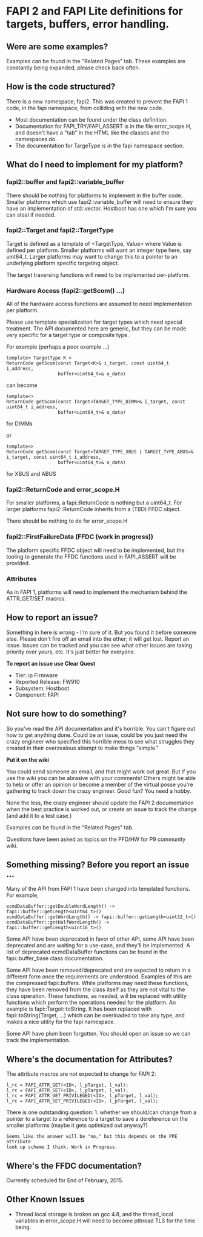 
# FAPI 2 and FAPI Lite definitions for targets, buffers, error handling.

## Were are some examples?

Examples can be found in the "Related Pages" tab. These examples are constantly
being expanded, please check back often.

## How is the code structured?

There is a new namespace; fapi2. This was created to prevent
the FAPI 1 code, in the fapi namespace, from colliding with the new code.

- Most documentation can be found under the class definition.
- Documentation for FAPI_TRY/FAPI_ASSERT is in the file error_scope.H,
  and doesn't have a "tab" in the HTML like the classes and the namespaces do.
- The documentation for TargeType is in the fapi namespace section.

## What do I need to implement for my platform?

### fapi2::buffer and fapi2::variable_buffer
There should be nothing for platforms to implement in the buffer code.
Smaller platforms which use fapi2::variable_buffer will need to
ensure they have an implementation of std::vector. Hostboot has one
which I'm sure you can steal if needed.

### fapi2::Target and fapi2::TargetType
Target is defined as a template of <TargetType, Value> where
Value is defined per platform. Smaller platforms will want an integer
type here, say uint64_t. Larger platforms may want to change this to
a pointer to an underlying platform specific targeting object.

The target traversing functions will need to be implemented per-platform.

### Hardware Access (fapi2::getScom() ...)

All of the hardware access functions are assumed to need implementation
per platform.

Please use template specialization for target types which need special
treatment. The API documented here are generic, but they can be made
very specific for a target type or composite type.

For example (perhaps a poor example ...)

    template< TargetType K >
    ReturnCode getScom(const Target<K>& i_target, const uint64_t i_address,
                       buffer<uint64_t>& o_data)
can become

    template<>
    ReturnCode getScom(const Target<TARGET_TYPE_DIMM>& i_target, const uint64_t i_address,
                       buffer<uint64_t>& o_data)
for DIMMs

or

    template<>
    ReturnCode getScom(const Target<TARGET_TYPE_XBUS | TARGET_TYPE_ABUS>& i_target, const uint64_t i_address,
                       buffer<uint64_t>& o_data)

for XBUS and ABUS

### fapi2::ReturnCode and error_scope.H

For smaller platforms, a fapi::ReturnCode is nothing but a uint64_t. For
larger platforms fapi2::ReturnCode inherits from a (TBD) FFDC object.

There should be nothing to do for error_scope.H

### fapi2::FirstFailureData (FFDC (work in progress))

The platform specific FFDC object will need to be implemented, but the
tooling to generate the FFDC functions used in FAPI_ASSERT will be provided.

### Attributes

As in FAPI 1, platforms will need to implement the mechanism behind the
ATTR_GET/SET macros.

## How to report an issue?

Something in here is wrong - I'm sure of it. But you found it before someone
else. Please don't fire off an email into the ether; it will get lost.
Report an issue. Issues can be tracked and you can see what other issues are
taking priority over yours, etc. It's just better for everyone.

__To report an issue use Clear Quest__
  - Tier: ip Firmware
  - Reported Release: FW910
  - Subsystem: Hostboot
  - Component: FAPI

## Not sure how to do something?

So you've read the API documentation and it's horrible. You can't figure
out how to get anything done. Could be an issue, could be you just need the
crazy engineer who specified this horrible mess to see what struggles they
created in their overzealous attempt to make things "simple."

__Put it on the wiki__

You could send someone an email, and that might work out great. But if you
use the wiki you can be abrasive with your comments! Others might be able
to help or offer an opinion or become a member of the virtual posse you're
gathering to track down the crazy engineer. Good fun? You need a hobby.

None the less, the crazy engineer should update the FAPI 2 documentation when
the best practice is worked out, or create an issue to track the change
(and add it to a test case.)

Examples can be found in the "Related Pages" tab.

Questions have been asked as topics on the PFD/HW for P9 community wiki.

## Something missing? Before you report an issue ...

Many of the API from FAPI 1 have been changed into templated functions. For
example,

    ecmdDataBuffer::getDoubleWordLength() -> fapi::buffer::getLength<uint64_t>()
    ecmdDataBuffer::getWordLength() -> fapi::buffer::getLength<uint32_t>()
    ecmdDataBuffer::getHalfWordLength() -> fapi::buffer::getLength<uint16_t>()

Some API have been deprecated in favor of other API, some API have been
deprecated and are waiting for a use-case, and they'll be implemented.
A list of deprecated ecmdDataBuffer functions can be found in the
fapi::buffer_base class documentation.

Some API have been removed/deprecated and are expected to return in a different
form once the requirements are understood. Examples of this are the compressed
fapi::buffers. While platforms may need these functions, they have been removed
from the class itself as they are not vital to the class operation. These
functions, as needed, will be replaced with utility functions which perform the
operations needed for the platform. An example is fapi::Target::toString.
It has been replaced with fapi::toString(Target, ...) which can be overloaded
to take any type, and makes a nice utility for the fapi namespace.

Some API have plum been forgotten. You should open an issue so we can track
the implementation.

## Where's the documentation for Attributes?

The attribute macros are not expected to change for FAPI 2:

    l_rc = FAPI_ATTR_GET(<ID>, l_pTarget, l_val);
    l_rc = FAPI_ATTR_SET(<ID>, l_pTarget, l_val);
    l_rc = FAPI_ATTR_GET_PRIVILEGED(<ID>, l_pTarget, l_val);
    l_rc = FAPI_ATTR_SET_PRIVILEGED(<ID>, l_pTarget, l_val);

There is one outstanding question:
    1. whether we should/can change from a pointer to a target to a reference
    to a target to save a dereference on the smaller platforms (maybe it gets
    optimized out anyway?)

    Seems like the answer will be "no," but this depends on the PPE attribute
    look up scheme I think. Work in Progress.

## Where's the FFDC documentation?

Currently scheduled for End of February, 2015.

## Other Known Issues

- Thread local storage is broken on gcc 4.8, and the thread_local variables in
error_scope.H will need to become pthread TLS for the time being.
